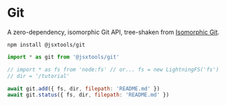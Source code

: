 # Git

A zero-dependency, isomorphic Git API, tree-shaken from [Isomorphic Git](https://isomorphic-git.org).

```shell
npm install @jsxtools/git
```

```js
import * as git from '@jsxtools/git'

// import * as fs from 'node:fs' // or... fs = new LightningFS('fs')
// dir = '/tutorial'

await git.add({ fs, dir, filepath: 'README.md' })
await git.status({ fs, dir, filepath: 'README.md' })
```

